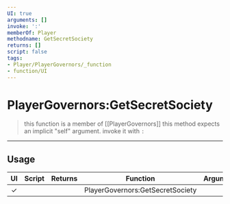 ```yaml
---
UI: true
arguments: []
invoke: ':'
memberOf: Player
methodname: GetSecretSociety
returns: []
script: false
tags:
- Player/PlayerGovernors/_function
- function/UI
---
```

# PlayerGovernors:GetSecretSociety
> this function is a member of [[PlayerGovernors]]
> this method expects an implicit "self" argument. invoke it with `:`
-----
## Usage
|  UI | Script | Returns | Function | Arguments |
|:---:|:------:|-------:|:--------:|:---------|
|✓| ||PlayerGovernors:GetSecretSociety||
